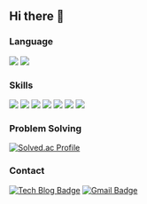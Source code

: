 ## Hi there 👋

<!--
**hojooo/hojooo** is a ✨ _special_ ✨ repository because its `README.md` (this file) appears on your GitHub profile.

Here are some ideas to get you started:

- 🔭 I’m currently working on ...
- 🌱 I’m currently learning ...
- 👯 I’m looking to collaborate on ...
- 🤔 I’m looking for help with ...
- 💬 Ask me about ...
- 📫 How to reach me: ...
- 😄 Pronouns: ...
- ⚡ Fun fact: ...
-->
### Language
<img src="https://img.shields.io/badge/Python-3776AB.svg?style=for-the-badge&logoColor=FFFFFF" /> <img src="https://img.shields.io/badge/Java-FF7800.svg?style=for-the-badge&logoColor=FFFFFF" />

### Skills
<img src="https://img.shields.io/badge/Django-092E20.svg?style=for-the-badge&logo=django&logoColor=FFFFFF" /> <img src="https://img.shields.io/badge/spring%20boot-6DB33F.svg?style=for-the-badge&logo=springboot&logoColor=FFFFFF" /> <img src="https://img.shields.io/badge/Hibernate%20ORM-59666C.svg?style=for-the-badge&logo=hibernate&logoColor=FFFFFF" /> <img src="https://img.shields.io/badge/AWS-232F3E.svg?style=for-the-badge&logo=amazonwebservices&logoColor=FFFFFF" /> <img src="https://img.shields.io/badge/NGINX-009639.svg?style=for-the-badge&logo=nginx&logoColor=FFFFFF" /> <img src="https://img.shields.io/badge/MySQL-4479A1.svg?style=for-the-badge&logo=mysql&logoColor=FFFFFF" /> <img src="https://img.shields.io/badge/redis-FF4438.svg?style=for-the-badge&logo=redis&logoColor=FFFFFF" />

### Problem Solving
[![Solved.ac Profile](http://mazassumnida.wtf/api/v2/generate_badge?boj=ghwn1224)](https://solved.ac/ghwn1224/)

### Contact
[![Tech Blog Badge](http://img.shields.io/badge/-blog-black?style=flat-square&logo=Gmail&link=https://bird-j.tistory.com/)](https://bird-j.tistory.com/)
[![Gmail Badge](https://img.shields.io/badge/Gmail-d14836?style=flat-square&logo=Gmail&logoColor=white&link=mailto:ghwn5833@gmail.com)](mailto:ghwn5833@gmail.com)
